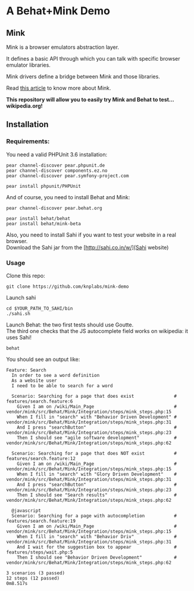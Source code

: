 # A Behat+Mink Demo

## Mink

Mink is a browser emulators abstraction layer.

It defines a basic API through which you can talk with specific browser emulator libraries.

Mink drivers define a bridge between Mink and those libraries.

Read [this article](http://www.knplabs.com/en/blog/one-mink-to-rule-them-all) to know more about Mink.

**This repository will allow you to easily try Mink and Behat to test… wikipedia.org!**

## Installation

### Requirements:

You need a valid PHPUnit 3.6 installation:

    pear channel-discover pear.phpunit.de
    pear channel-discover components.ez.no
    pear channel-discover pear.symfony-project.com

    pear install phpunit/PHPUnit

And of course, you need to install Behat and Mink:

    pear channel-discover pear.behat.org

    pear install behat/behat
    pear install behat/mink-beta

Also, you need to install Sahi if you want to test your website in a real browser.  
Download the Sahi jar from the [http://sahi.co.in/w/](Sahi website)

### Usage 

Clone this repo:

    git clone https://github.com/knplabs/mink-demo

Launch sahi

    cd $YOUR_PATH_TO_SAHI/bin
    ./sahi.sh

Launch Behat: the two first tests should use Goutte.  
The third one checks that the JS autocomplete field works on wikipedia: it uses Sahi!

    behat

You should see an output like:

    Feature: Search
      In order to see a word definition
      As a website user
      I need to be able to search for a word

      Scenario: Searching for a page that does exist               # features/search.feature:6
        Given I am on /wiki/Main_Page                              # vendor/mink/src/Behat/Mink/Integration/steps/mink_steps.php:15
        When I fill in "search" with "Behavior Driven Development" # vendor/mink/src/Behat/Mink/Integration/steps/mink_steps.php:31
        And I press "searchButton"                                 # vendor/mink/src/Behat/Mink/Integration/steps/mink_steps.php:23
        Then I should see "agile software development"             # vendor/mink/src/Behat/Mink/Integration/steps/mink_steps.php:62

      Scenario: Searching for a page that does NOT exist           # features/search.feature:12
        Given I am on /wiki/Main_Page                              # vendor/mink/src/Behat/Mink/Integration/steps/mink_steps.php:15
        When I fill in "search" with "Glory Driven Development"    # vendor/mink/src/Behat/Mink/Integration/steps/mink_steps.php:31
        And I press "searchButton"                                 # vendor/mink/src/Behat/Mink/Integration/steps/mink_steps.php:23
        Then I should see "Search results"                         # vendor/mink/src/Behat/Mink/Integration/steps/mink_steps.php:62

      @javascript
      Scenario: Searching for a page with autocompletion           # features/search.feature:19
        Given I am on /wiki/Main_Page                              # vendor/mink/src/Behat/Mink/Integration/steps/mink_steps.php:15
        When I fill in "search" with "Behavior Driv"               # vendor/mink/src/Behat/Mink/Integration/steps/mink_steps.php:31
        And I wait for the suggestion box to appear                # features/steps/wait.php:5
        Then I should see "Behavior Driven Development"            # vendor/mink/src/Behat/Mink/Integration/steps/mink_steps.php:62

    3 scenarios (3 passed)
    12 steps (12 passed)
    0m8.517s
    
